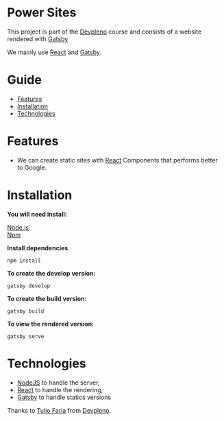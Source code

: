 # Power Sites

This project is part of the [Devpleno](http://devpleno.com/) course and consists of a website rendered with [Gatsby](https://www.gatsbyjs.org/)

We mainly use [React](https://reactjs.org) and [Gatsby](https://www.gatsbyjs.org/).

# Guide

* [Features](#features)
* [Installation](#installation)
* [Technologies](#technologies)


# Features

*  We can create static sites with [React](https://reactjs.org) Components that performs better to Google.

# Installation

**You will need install:**

 [Node.js](https://nodejs.org/en/download/) <br />
 [Npm](https://www.npmjs.com/) 

**Install dependencies**

```npm install```


**To create the develop version:**

```gatsby develop```

**To create the build version:**

```gatsby build```

**To view the rendered version:**

```gatsby serve```

# Technologies

* [NodeJS](https://nodejs.org/en/) to handle the server, 
* [React](https://reactjs.org) to handle the rendering, 
* [Gatsby](https://www.gatsbyjs.org/) to handle statics versions


Thanks to [Tulio Faria](https://github.com/tuliofaria) from [Devpleno](http://devpleno.com/).
##